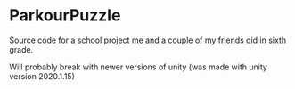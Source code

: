# ParkourPuzzle
Source code for a school project me and a couple of my friends did in sixth grade.

Will probably break with newer versions of unity (was made with unity version 2020.1.15)
